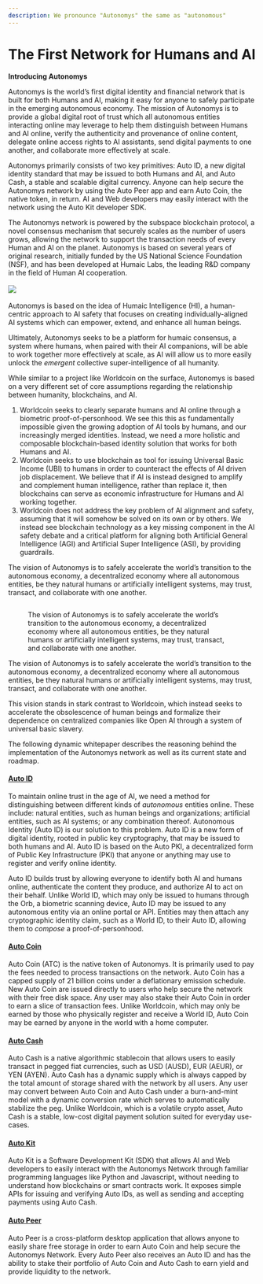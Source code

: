 ```yaml
---
description: We pronounce "Autonomys" the same as "autonomous"
---
```


# The First Network for Humans and AI

**Introducing Autonomys**

Autonomys is the world’s first digital identity and financial network that is built for both Humans and AI, making it easy for anyone to safely participate in the emerging autonomous economy. The mission of Autonomys is to provide a global digital root of trust which all autonomous entities interacting online may leverage to help them distinguish between Humans and AI online, verify the authenticity and provenance of online content, delegate online access rights to AI assistants, send digital payments to one another, and collaborate more effectively at scale.

Autonomys primarily consists of two key primitives: Auto ID, a new digital identity standard that may be issued to both Humans and AI, and Auto Cash, a stable and scalable digital currency. Anyone can help secure the Autonomys network by using the Auto Peer app and earn Auto Coin, the native token, in return. AI and Web developers may easily interact with the network using the Auto Kit developer SDK.

The Autonomys network is powered by the subspace blockchain protocol, a novel consensus mechanism that securely scales as the number of users grows, allowing the network to support the transaction needs of every Human and AI on the planet. Autonomys is based on several years of original research, initially funded by the US National Science Foundation (NSF), and has been developed at Humaic Labs, the leading R\&D company in the field of Human AI cooperation.\
\
![](../.gitbook/assets/IMG\_6015.JPG)\
\
Autonomys is based on the idea of Humaic Intelligence (HI), a human-centric approach to AI safety that focuses on creating individually-aligned AI systems which can empower, extend, and enhance all human beings.&#x20;

Ultimately, Autonomys seeks to be a platform for humaic consensus, a system where humans, when paired with their AI companions, will be able to work together more effectively at scale, as AI will allow us to more easily unlock the _emergent_ collective super-intelligence of all humanity.

While similar to a project like Worldcoin on the surface, Autonomys is based on a very different set of core assumptions regarding the relationship between humanity, blockchains, and AI.

1. Worldcoin seeks to clearly separate humans and AI online through a biometric proof-of-personhood. We see this this as fundamentally impossible given the growing adoption of AI tools by humans, and our increasingly merged identities. Instead, we need a more holistic and composable blockchain-based identity solution that works for both Humans and AI.
2. Worldcoin seeks to use blockchain as tool for issuing Universal Basic Income (UBI) to humans in order to counteract the effects of AI driven job displacement. We believe that if AI is instead designed to amplify and complement human intelligence, rather than replace it, then blockchains can serve as economic infrastructure for Humans and AI working together.
3. Worldcoin does not address the key problem of AI alignment and safety, assuming that it will somehow be solved on its own or by others. We instead see blockchain technology as a key missing component in the AI safety debate and a critical platform for aligning both Artificial General Intelligence (AGI) and Artificial Super Intelligence (ASI), by providing guardrails.

The vision of Autonomys is to safely accelerate the world’s transition to the autonomous economy, a decentralized economy where all autonomous entities, be they natural humans or artificially intelligent systems, may trust, transact, and collaborate with one another.&#x20;

<figure><img src="../.gitbook/assets/DALL·E 2024-04-11 12.25.57 - Autonomous entities, appearing as sophisticated silhouettes in a color palette of black, navy, blue, lavender, white, and off-white, are engaging in a.webp" alt=""><figcaption><p>The vision of Autonomys is to safely accelerate the world’s transition to the autonomous economy, a decentralized economy where all autonomous entities, be they natural humans or artificially intelligent systems, may trust, transact, and collaborate with one another. </p></figcaption></figure>

The vision of Autonomys is to safely accelerate the world’s transition to the autonomous economy, a decentralized economy where all autonomous entities, be they natural humans or artificially intelligent systems, may trust, transact, and collaborate with one another.&#x20;

This vision stands in stark contrast to Worldcoin, which instead seeks to accelerate the obsolescence of human beings and formalize their dependence on centralized companies like Open AI through a system of universal basic slavery.

The following dynamic whitepaper describes the reasoning behind the implementation of the Autonomys network as well as its current state and roadmap.

#### [Auto ID](../autonomys-solutions/autoid/)

To maintain online trust in the age of AI, we need a method for distinguishing between different kinds of _autonomous_ entities online. These include: natural entities, such as human beings and organizations; artificial entities, such as AI systems; or any combination thereof. Autonomous Identity (Auto ID) is our solution to this problem. Auto ID is a new form of digital identity, rooted in public key cryptography, that may be issued to both humans and AI. Auto ID is based on the Auto PKI, a decentralized form of Public Key Infrastructure (PKI) that anyone or anything may use to register and verify online identity.

Auto ID builds trust by allowing everyone to identify both AI and humans online, authenticate the content they produce, and authorize AI to act on their behalf. Unlike World ID, which may only be issued to humans through the Orb, a biometric scanning device, Auto ID may be issued to any autonomous entity via an online portal or API. Entities may then attach any cryptographic identity claim, such as a World ID, to their Auto ID, allowing them to _compose_ a proof-of-personhood.

#### [Auto Coin](../autonomys-solutions/autofi/an-introduction-to-autocoin-and-autocash.md)

Auto Coin (ATC) is the native token of Autonomys. It is primarily used to pay the fees needed to process transactions on the network. Auto Coin has a capped supply of 21 billion coins under a deflationary emission schedule. New Auto Coin are issued directly to users who help secure the network with their free disk space. Any user may also stake their Auto Coin in order to earn a slice of transaction fees. Unlike Worldcoin, which may only be earned by those who physically register and receive a World ID, Auto Coin may be earned by anyone in the world with a home computer.

#### [Auto Cash](../autonomys-solutions/autofi/an-introduction-to-autocoin-and-autocash.md)

Auto Cash is a native algorithmic stablecoin that allows users to easily transact in pegged fiat currencies, such as USD (AUSD), EUR (AEUR), or YEN (AYEN). Auto Cash has a dynamic supply which is always capped by the total amount of storage shared with the network by all users. Any user may convert between Auto Coin and Auto Cash under a burn-and-mint model with a dynamic conversion rate which serves to automatically stabilize the peg. Unlike Worldcoin, which is a volatile crypto asset, Auto Cash is a stable, low-cost digital payment solution suited for everyday use-cases.

#### [Auto Kit](../autonomys-solutions/autokit/)

Auto Kit is a Software Development Kit (SDK) that allows AI and Web developers to easily interact with the Autonomys Network through familiar programming languages like Python and Javascript, without needing to understand how blockchains or smart contracts work. It exposes simple APIs for issuing and verifying Auto IDs, as well as sending and accepting payments using Auto Cash.

#### [Auto Peer](../autonomys-solutions/autopeer/)

Auto Peer is a cross-platform desktop application that allows anyone to easily share free storage in order to earn Auto Coin and help secure the Autonomys Network. Every Auto Peer also receives an Auto ID and has the ability to stake their portfolio of Auto Coin and Auto Cash to earn yield and provide liquidity to the network.
